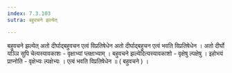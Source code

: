 ```yaml
---
index: 7.3.103
sutra: बहुवचने झल्येत्

---
```

 बहुवचने झल्येत् अतो दीर्घाद्बहुवचन एत्वं विप्रतिषेधेन अतो दीर्घाद्बहुचन एत्वं भवति विप्रतिषेधेन । अतो दीर्घो यञ्ञि सुपि चेत्यस्यावकाशः - वृक्षाभ्यां प्लक्षाभ्याम् । बहुवचने झल्येदित्यस्यावकाशो - वृक्षेषु ल्पक्षेषु । इहोभयं प्राप्नोति - वृक्षेभ्यः ल्पक्षेभ्यः । एत्वं भवति विप्रतिषेधेन ॥ ( बहुवचने ) । 